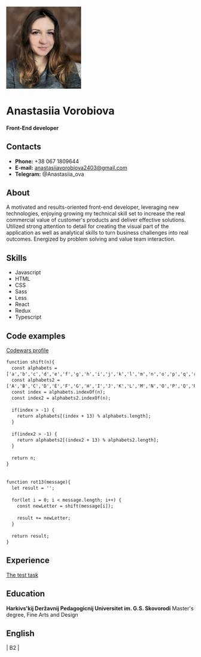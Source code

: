 ![The photo of Anastasiia Vorobiova](./assets/av.png)

# Anastasiia Vorobiova

#### Front-End developer

## Contacts

- **Phone:** +38 067 1809644
- **E-mail:** anastasiiavorobiova2403@gmail.com
- **Telegram:** @Anastasiia_ova

## About

A motivated and results-oriented front-end developer, leveraging new technologies, enjoying growing my technical skill set to increase the real commercial value of customer's products and deliver effective solutions.
Utilized strong attention to detail for creating the visual part of the application as well as analytical skills to turn business challenges into real outcomes.
Energized by problem solving and value team interaction.

## Skills

- Javascript
- HTML
- CSS
- Sass
- Less
- React
- Redux
- Typescript

## Code examples

[Codewars profile](https://www.codewars.com/users/petru6e4ka)

```
function shift(n){
  const alphabets = ['a','b','c','d','e','f','g','h','i','j','k','l','m','n','o','p','q','r','s','t','u','v','w','x','y','z'];
  const alphabets2 = ['A','B','C','D','E','F','G','H','I','J','K','L','M','N','O','P','Q','R','S','T','U','V','W','X','Y','Z'];
  const index = alphabets.indexOf(n);
  const index2 = alphabets2.indexOf(n);

  if(index > -1) {
    return alphabets[(index + 13) % alphabets.length];
  }

  if(index2 > -1) {
    return alphabets2[(index2 + 13) % alphabets2.length];
  }

  return n;
}


function rot13(message){
  let result = '';

  for(let i = 0; i < message.length; i++) {
    const newLetter = shift(message[i]);

    result += newLetter;
  }

  return result;
}
```

## Experience

[The test task](https://github.com/petru6e4ka/eliftech)

## Education

**Harkivs'kij Deržavnij Pedagogicnij Universitet im. G.S. Skovorodi**
Master's degree, Fine Arts and Design

## English

| B2 |
